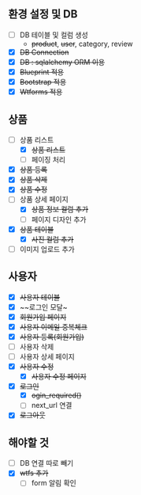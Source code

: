 ## 환경 설정 및 DB

- [ ]  DB 테이블 및 컬럼 생성
    - ~~product~~, ~~user~~, category, review
- [x]  ~~DB Connection~~
- [x]  ~~DB : sqlalchemy ORM 이용~~
- [x]  ~~Blueprint 적용~~
- [x]  ~~Bootstrap 적용~~
- [x]  ~~Wtforms 적용~~

## 상품

- [ ]  상품 리스트
    - [x]  ~~상품 리스트~~
    - [ ]  페이징 처리
- [x]  ~~상품 등록~~
- [x]  ~~상품 삭제~~
- [x]  ~~상품 수정~~
- [ ]  상품 상세 페이지
    - [x] ~~상품 정보 컬럼 추가~~ 
    - [ ] 페이지 디자인 추가
- [x]  ~~상품 테이블~~
    - [x]  ~~사진 컬럼 추가~~
- [ ]  이미지 업로드 추가

## 사용자

- [x] ~~사용자 테이블~~
- [x] ~~로그인 모달~
- [x] ~~회원가입 페이지~~
- [x] ~~사용자 이메일 중복체크~~
- [x] ~~사용자 등록(회원가입)~~
- [ ]  사용자 삭제
- [ ]  사용자 상세 페이지
- [x]  ~~사용자 수정~~
    - [x] ~~사용자 수정 페이지~~
- [x] ~~로그인~~
    - [x] ~~ogin_required()~~
    - [ ] next_url 연결
- [x] ~~로그아웃~~

## 해야할 것

- [ ] DB 연결 따로 빼기
- [X] ~~wtfs 추가~~
    - [ ] form 알림 확인
